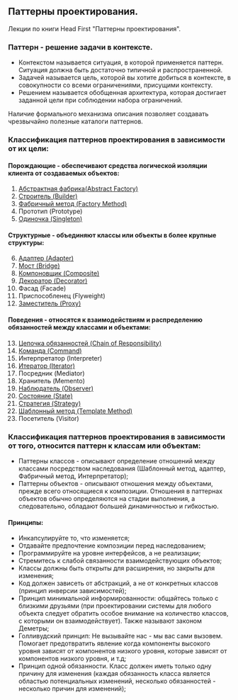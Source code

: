 ## Паттерны проектирования.

Лекции по книги Head First "Паттерны проектирования".

### Паттерн - решение задачи в контексте.
- Контекстом называется ситуация, в которой применяется паттерн. Ситуация должна быть достаточно типичной и распространенной.
- Задачей называется цель, которой вы хотите добиться в контексте, в совокупности со всеми ограничениями, присущими контексту.
- Решением называется обобщенная архитектура, которая достигает заданной цели при соблюдении набора ограничений.

Наличие формального механизма описания позволяет создавать чрезвычайно полезные каталоги паттернов.

### Классификация паттернов проектирования в зависимости от их цели:

#### Порождающие - обеспечивают средства логической изоляции клиента от создаваемых объектов:
1. [Абстрактная фабрика(Abstract Factory)](AbstractFactory/readme.md)
2. [Строитель (Builder)](Builder/readme.md)
3. [Фабричный метод (Factory Method)](FactoryMethod/readme.md)
4. Прототип (Prototype)
5. [Одиночка (Singleton)](Singleton/readme.md)

#### Структурные - объединяют классы или объекты в более крупные структуры:
6. [Адаптер (Adapter)](Adapter/readme.md)
7. [Мост (Bridge)](Bridge/readme.md)
8. [Компоновщик (Composite)](Composite/readme.md)
9. [Декоратор (Decorator)](Decorator/readme.md)
10. Фасад (Facade)
11. Приспособленец (Flyweight)
12. [Заместитель (Proxy)](Proxy/readme.md)

#### Поведения - относятся к взаимодействиям и распределению обязанностей между классами и объектами:
13. [Цепочка обязанностей (Chain of Responsibility)](ChainOfResponsibility/readme.md)
14. [Команда (Command)](Command/readme.md)
15. Интерпретатор (Interpreter)
16. [Итератор (Iterator)](Iterator/readme.md)
17. Посредник (Mediator)
18. Хранитель (Memento)
19. [Наблюдатель (Observer)](Observer/readme.md)
20. [Состояние (State)](State/readme.md)
21. [Стратегия (Strategy)](Strategy/readme.md)
22. [Шаблонный метод (Template Method)](TemplateMethod/readme.md)
23. Посетитель (Visitor)


### Классификация паттернов проектирования в зависимости от того, относится паттерн к классам или объектам:
- Паттерны классов - описывают определение отношений между классами посредством наследования (Шаблонный метод, адаптер, Фабричный метод, Интерпретатор);
- Паттерны объектов - описывают отношения между объектами, прежде всего относящиеся к композиции. Отношения в паттернах
  объектов обычно определяются на стадии выполнения, а следовательно, обладают большей динамичностью и гибкостью.

#### Принципы:
- Инкапсулируйте то, что изменяется;
- Отдавайте предпочтение композиции перед наследованием;
- Программируйте на уровне интерфейсов, а не реализации;
- Стремитесь к слабой связанности взаимодействующих объектов;
- Классы должны быть открыты для расширения, но закрыты для изменения;
- Код должен зависеть от абстракций, а не от конкретных классов (принцип инверсии зависимостей);
- Принцип минимальной информированности: общайтесь только с близкими друзьями (при проектировании системы
  для любого объекта следует обратить особое внимание на количество классов, с которыми он взаимодействует).
  Также называют законом Деметры;
- Голливудский принцип: Не вызывайте нас - мы вас сами вызовем. Помогает предотвратить явление когда компоненты
  высокого уровня зависят от компонентов низкого уровня, которые зависят от компонентов низкого уровня, и т.д;
- Принцип одной обязанности. Класс должен иметь только одну причину для изменения (каждая обязанность класса
  является областью потенциальных изменений, несколько обязанностей - несколько причин для изменений);